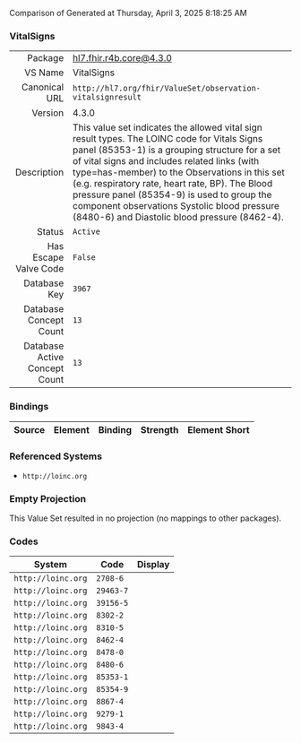 Comparison of 
Generated at Thursday, April 3, 2025 8:18:25 AM

### VitalSigns

|      |     |
| ---: | --- |
| Package | hl7.fhir.r4b.core@4.3.0 |
| VS Name | VitalSigns |
| Canonical URL | `http://hl7.org/fhir/ValueSet/observation-vitalsignresult` |
| Version | 4.3.0 |
| Description | This value set indicates the allowed vital sign result types.   The LOINC code for Vitals Signs panel (85353-1) is a grouping structure for a set of vital signs and includes related links (with type=has-member) to the Observations in this set (e.g. respiratory rate, heart rate, BP).  The Blood pressure panel (85354-9) is used to group the component observations Systolic blood pressure (8480-6) and Diastolic blood pressure (8462-4). |
| Status | `Active` |
| Has Escape Valve Code | `False` |
| Database Key | `3967` |
| Database Concept Count | `13` |
| Database Active Concept Count | `13` |
### Bindings

| Source | Element | Binding | Strength | Element Short |
| ------ | ------- | ------- | -------- | ------------- |

### Referenced Systems

* `http://loinc.org`
### Empty Projection

This Value Set resulted in no projection (no mappings to other packages).

### Codes

| System | Code | Display |
| ------ | ---- | ------- |
| `http://loinc.org` | `2708-6` |  |
| `http://loinc.org` | `29463-7` |  |
| `http://loinc.org` | `39156-5` |  |
| `http://loinc.org` | `8302-2` |  |
| `http://loinc.org` | `8310-5` |  |
| `http://loinc.org` | `8462-4` |  |
| `http://loinc.org` | `8478-0` |  |
| `http://loinc.org` | `8480-6` |  |
| `http://loinc.org` | `85353-1` |  |
| `http://loinc.org` | `85354-9` |  |
| `http://loinc.org` | `8867-4` |  |
| `http://loinc.org` | `9279-1` |  |
| `http://loinc.org` | `9843-4` |  |

